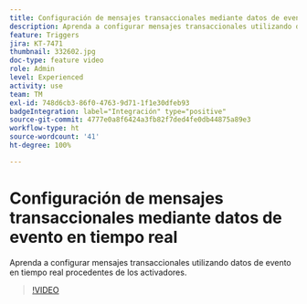 ```yaml
---
title: Configuración de mensajes transaccionales mediante datos de evento en tiempo real
description: Aprenda a configurar mensajes transaccionales utilizando datos de evento en tiempo real procedentes de los activadores.
feature: Triggers
jira: KT-7471
thumbnail: 332602.jpg
doc-type: feature video
role: Admin
level: Experienced
activity: use
team: TM
exl-id: 748d6cb3-86f0-4763-9d71-1f1e30dfeb93
badgeIntegration: label="Integración" type="positive"
source-git-commit: 4777e0a8f6424a3fb82f7ded4fe0db44875a89e3
workflow-type: ht
source-wordcount: '41'
ht-degree: 100%

---
```


# Configuración de mensajes transaccionales mediante datos de evento en tiempo real

Aprenda a configurar mensajes transaccionales utilizando datos de evento en tiempo real procedentes de los activadores.

>[!VIDEO](https://video.tv.adobe.com/v/332602?quality=12&learn=on)
